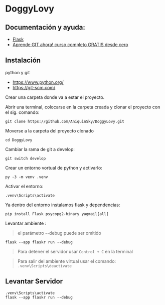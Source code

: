 # DoggyLovy

## Documentación y ayuda:
- [Flask]
- [Aprende GIT ahora! curso completo GRATIS desde cero]
   
## Instalación

python y git
- https://www.python.org/
- https://git-scm.com/

Crear una carpeta donde va a estar el proyecto.

Abrir una terminal, colocarse en la carpeta creada y clonar el proyecto con el sig. comando:
```
git clone https://github.com/AniquinSky/DoggyLovy.git
```

Moverse a la carpeta del proyecto clonado
```
cd DoggyLovy
```

Cambiar la rama de git a develop:
```
git switch develop
```
Crear un entorno vortual de python y activarlo:
```
py -3 -m venv .venv
```
Activar el entorno:
```
.venv\Scripts\activate
```

Ya dentro del entorno instalamos flask y dependencias:
```
pip install Flask psycopg2-binary yagmail[all]
```

Levantar ambiente :
> el parámetro --debug puede ser omitido
```
flask --app flaskr run --debug
```
> Para detener el servidor usar `Control + C` en la terminal

> Para salir del ambiente virtual usar el comando: `.venv\Scripts\deactivate`

## Levantar Servidor
```
.venv\Scripts\activate
flask --app flaskr run --debug
```

[Aprende GIT ahora! curso completo GRATIS desde cero]: https://www.youtube.com/watch?v=VdGzPZ31ts8
[Flask]: https://flask.palletsprojects.com/en/3.0.x/

